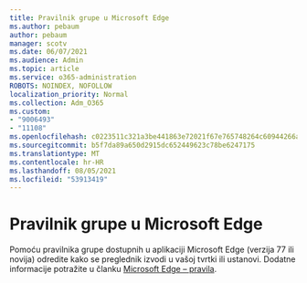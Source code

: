 ```yaml
---
title: Pravilnik grupe u Microsoft Edge
ms.author: pebaum
author: pebaum
manager: scotv
ms.date: 06/07/2021
ms.audience: Admin
ms.topic: article
ms.service: o365-administration
ROBOTS: NOINDEX, NOFOLLOW
localization_priority: Normal
ms.collection: Adm_O365
ms.custom:
- "9006493"
- "11108"
ms.openlocfilehash: c0223511c321a3be441863e72021f67e765748264c60944266ac1bdccdc78896
ms.sourcegitcommit: b5f7da89a650d2915dc652449623c78be6247175
ms.translationtype: MT
ms.contentlocale: hr-HR
ms.lasthandoff: 08/05/2021
ms.locfileid: "53913419"
---
```

# <a name="group-policies-in-microsoft-edge"></a>Pravilnik grupe u Microsoft Edge

Pomoću pravilnika grupe dostupnih u aplikaciji Microsoft Edge (verzija 77 ili novija) odredite kako se preglednik izvodi u vašoj tvrtki ili ustanovi. Dodatne informacije potražite u članku [Microsoft Edge – pravila](/deployedge/microsoft-edge-policies#available-policies).